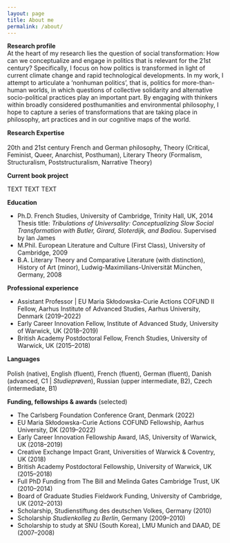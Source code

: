 ```yaml
---
layout: page
title: About me
permalink: /about/
---
```


**Research profile**<br>
At the heart of my research lies the question of social transformation: How can we conceptualize and engage in politics that is relevant for the 21st century? Specifically, I focus on how politics is transformed in light of current climate change and rapid technological developments. In my work, I attempt to articulate a ‘nonhuman politics’, that is, politics for more-than-human worlds, in which questions of collective solidarity and alternative socio-political practices play an important part. By engaging with thinkers within broadly considered posthumanities and environmental philosophy, I hope to capture a series of transformations that are taking place in philosophy, art practices and in our cognitive maps of the world.<br>

**Research Expertise**<br>	
20th and 21st century French and German philosophy, Theory (Critical, Feminist, Queer, Anarchist, Posthuman), Literary Theory (Formalism, Structuralism, Poststructuralism, Narrative Theory)<br>

**Current book project**

TEXT
TEXT
TEXT

**Education**<br>
* Ph.D.	French Studies, University of Cambridge, Trinity Hall, UK, 2014<br>
Thesis title: *Tribulations of Universality: Conceptualizing Slow Social Transformation with Butler, Girard, Sloterdijk, and Badiou*. Supervised by Ian James<br>
* M.Phil.	European Literature and Culture (First Class), University of Cambridge, 2009<br>
* B.A.	Literary Theory and Comparative Literature (with distinction), History of Art (minor), Ludwig-Maximilians-Universität München, Germany, 2008<br>

**Professional experience**<br>	 
* Assistant Professor | EU Maria Skłodowska-Curie Actions COFUND II Fellow, Aarhus Institute of Advanced Studies, Aarhus University, Denmark (2019–2022)<br>
* Early Career Innovation Fellow, Institute of Advanced Study, University of Warwick, UK (2018–2019)	<br>
* British Academy Postdoctoral Fellow, French Studies, University of Warwick, UK (2015–2018)<br>


**Languages**<br> 	
Polish (native), English (fluent), French (fluent), German (fluent), Danish (advanced, C1 | *Studieprøven*), Russian (upper intermediate, B2), Czech (intermediate, B1)<br>



**Funding, fellowships & awards** (selected)<br>

* The Carlsberg Foundation Conference Grant, Denmark (2022)<br>
* EU Maria Skłodowska-Curie Actions COFUND Fellowship, Aarhus University, DK (2019–2022)	<br>
* Early Career Innovation Fellowship Award, IAS, University of Warwick, UK (2018–2019)<br>
* Creative Exchange Impact Grant, Universities of Warwick & Coventry, UK (2018)<br>
*	British Academy Postdoctoral Fellowship, University of Warwick, UK (2015–2018)<br>
*	Full PhD Funding from The Bill and Melinda Gates Cambridge Trust, UK (2010–2014)<br>
*	Board of Graduate Studies Fieldwork Funding, University of Cambridge, UK (2012–2013)<br>
* Scholarship, Studienstiftung des deutschen Volkes, Germany (2010)<br>
* Scholarship *Studienkolleg zu Berlin*, Germany (2009–2010)<br>
* Scholarship to study at SNU (South Korea), LMU Munich and DAAD, DE (2007–2008)<br>


